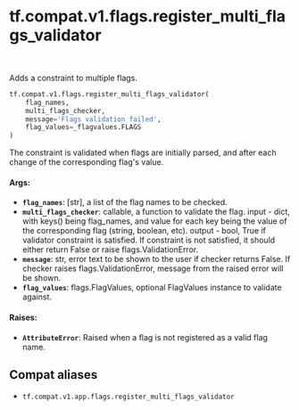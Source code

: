 <div itemscope itemtype="http://developers.google.com/ReferenceObject">
<meta itemprop="name" content="tf.compat.v1.flags.register_multi_flags_validator" />
<meta itemprop="path" content="Stable" />
</div>

# tf.compat.v1.flags.register_multi_flags_validator

<!-- Insert buttons and diff -->

<table class="tfo-notebook-buttons tfo-api" align="left">
</table>



Adds a constraint to multiple flags.

``` python
tf.compat.v1.flags.register_multi_flags_validator(
    flag_names,
    multi_flags_checker,
    message='Flags validation failed',
    flag_values=_flagvalues.FLAGS
)
```



<!-- Placeholder for "Used in" -->

The constraint is validated when flags are initially parsed, and after each
change of the corresponding flag's value.

#### Args:


* <b>`flag_names`</b>: [str], a list of the flag names to be checked.
* <b>`multi_flags_checker`</b>: callable, a function to validate the flag.
    input - dict, with keys() being flag_names, and value for each key
        being the value of the corresponding flag (string, boolean, etc).
    output - bool, True if validator constraint is satisfied.
        If constraint is not satisfied, it should either return False or
        raise flags.ValidationError.
* <b>`message`</b>: str, error text to be shown to the user if checker returns False.
    If checker raises flags.ValidationError, message from the raised
    error will be shown.
* <b>`flag_values`</b>: flags.FlagValues, optional FlagValues instance to validate
    against.


#### Raises:


* <b>`AttributeError`</b>: Raised when a flag is not registered as a valid flag name.

## Compat aliases

* `tf.compat.v1.app.flags.register_multi_flags_validator`

